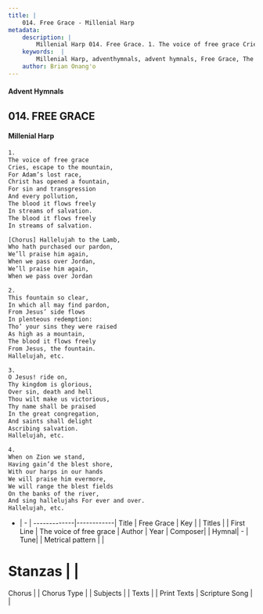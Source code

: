 ```yaml
---
title: |
    014. Free Grace - Millenial Harp
metadata:
    description: |
        Millenial Harp 014. Free Grace. 1. The voice of free grace Cries, escape to the mountain, For Adam’s lost race, Christ has opened a fountain, For sin and transgression And every pollution, The blood it flows freely In streams of salvation. The blood it flows freely  In streams of salvation.
    keywords:  |
        Millenial Harp, adventhymnals, advent hymnals, Free Grace, The voice of free grace . 
    author: Brian Onang'o
---
```

#### Advent Hymnals
## 014. FREE GRACE
####  Millenial Harp
```txt
1. 
The voice of free grace 
Cries, escape to the mountain, 
For Adam’s lost race, 
Christ has opened a fountain, 
For sin and transgression 
And every pollution, 
The blood it flows freely 
In streams of salvation. 
The blood it flows freely  
In streams of salvation.

[Chorus] Hallelujah to the Lamb, 
Who hath purchased our pardon, 
We’ll praise him again, 
When we pass over Jordan, 
We’ll praise him again, 
When we pass over Jordan

2. 
This fountain so clear, 
In which all may find pardon, 
From Jesus’ side flows 
In plenteous redemption: 
Tho’ your sins they were raised 
As high as a mountain, 
The blood it flows freely 
From Jesus, the fountain. 
Hallelujah, etc.

3. 
O Jesus! ride on, 
Thy kingdom is glorious, 
Over sin, death and hell 
Thou wilt make us victorious, 
Thy name shall be praised 
In the great congregation, 
And saints shall delight 
Ascribing salvation. 
Hallelujah, etc.

4. 
When on Zion we stand, 
Having gain’d the blest shore, 
With our harps in our hands 
We will praise him evermore, 
We will range the blest fields 
On the banks of the river, 
And sing hallelujahs For ever and over. 
Hallelujah, etc.
```
- |   -  |
-------------|------------|
Title | Free Grace |
Key |  |
Titles |  |
First Line | The voice of free grace  |
Author | 
Year | 
Composer|  |
Hymnal|  - |
Tune|  |
Metrical pattern | |
# Stanzas |  |
Chorus |  |
Chorus Type |  |
Subjects |  |
Texts |  |
Print Texts | 
Scripture Song |  |
    
